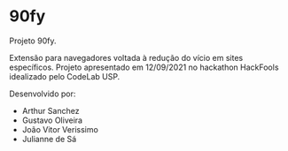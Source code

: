 # 90fy

Projeto 90fy.

Extensão para navegadores voltada à redução do vício em sites específicos.
Projeto apresentado em 12/09/2021 no hackathon HackFools idealizado pelo CodeLab USP.

Desenvolvido por:
- Arthur Sanchez
- Gustavo Oliveira
- João Vitor Verissimo
- Julianne de Sá
